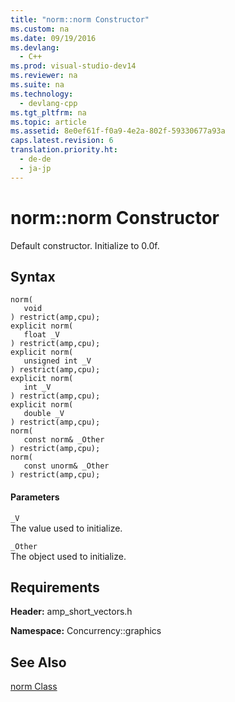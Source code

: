 ```yaml
---
title: "norm::norm Constructor"
ms.custom: na
ms.date: 09/19/2016
ms.devlang: 
  - C++
ms.prod: visual-studio-dev14
ms.reviewer: na
ms.suite: na
ms.technology: 
  - devlang-cpp
ms.tgt_pltfrm: na
ms.topic: article
ms.assetid: 8e0ef61f-f0a9-4e2a-802f-59330677a93a
caps.latest.revision: 6
translation.priority.ht: 
  - de-de
  - ja-jp
---
```

# norm::norm Constructor
Default constructor. Initialize to 0.0f.  
  
## Syntax  
  
```  
norm(  
   void  
) restrict(amp,cpu);  
explicit norm(  
   float _V  
) restrict(amp,cpu);  
explicit norm(  
   unsigned int _V  
) restrict(amp,cpu);  
explicit norm(  
   int _V  
) restrict(amp,cpu);  
explicit norm(  
   double _V  
) restrict(amp,cpu);  
norm(  
   const norm& _Other  
) restrict(amp,cpu);  
norm(  
   const unorm& _Other  
) restrict(amp,cpu);  
```  
  
#### Parameters  
 `_V`  
 The value used to initialize.  
  
 `_Other`  
 The object used to initialize.  
  
## Requirements  
 **Header:** amp_short_vectors.h  
  
 **Namespace:** Concurrency::graphics  
  
## See Also  
 [norm Class](../vs140/norm-Class.md)
